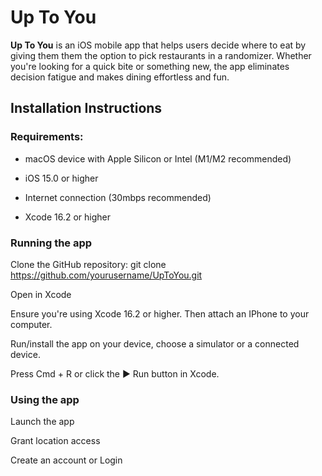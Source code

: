 # Up To You

**Up To You** is an iOS mobile app that helps users decide where to eat by giving them them the option to pick restaurants in a randomizer. Whether you're looking for a quick bite or something new, the app eliminates decision fatigue and makes dining effortless and fun.

## Installation Instructions

### Requirements:
- macOS device with Apple Silicon or Intel (M1/M2 recommended)
  
- iOS 15.0 or higher

- Internet connection (30mbps recommended)

- Xcode 16.2 or higher

### Running the app

   Clone the GitHub repository: git clone https://github.com/yourusername/UpToYou.git

   Open in Xcode

   Ensure you're using Xcode 16.2 or higher. Then attach an IPhone to your computer.

   Run/install the app on your device, choose a simulator or a connected device.

   Press Cmd + R or click the ▶️ Run button in Xcode.

### Using the app
   Launch the app

   Grant location access

   Create an account or Login







